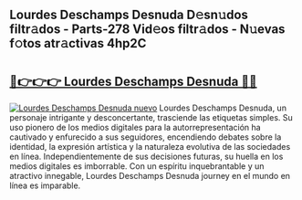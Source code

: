 ## Lourdes Deschamps Desnuda D𝚎sn𝚞dos filtr𝚊dos - Parts-278 Vid𝚎os filtr𝚊dos - N𝚞evas f𝚘tos atr𝚊ctivas 4hp2C

# <h2><a href="http://mb6m6mz.tromn.icu/?c=Lourdes+Deschamps+Desnuda">🔗👉👉👉 Lourdes Deschamps Desnuda 🔗🔗</a></h2>

[![Lourdes Deschamps Desnuda nuevo](https://i.imgur.com/pEAQMta.gif)](http://mb6m6mz.tromn.icu/?c=Lourdes+Deschamps+Desnuda)
Lourdes Deschamps Desnuda, un personaje intrigante y desconcertante, trasciende las etiquetas simples. Su uso pionero de los medios digitales para la autorrepresentación ha cautivado y enfurecido a sus seguidores, encendiendo debates sobre la identidad, la expresión artística y la naturaleza evolutiva de las sociedades en línea. Independientemente de sus decisiones futuras, su huella en los medios digitales es imborrable. Con un espíritu inquebrantable y un atractivo innegable, Lourdes Deschamps Desnuda journey en el mundo en línea es imparable.
